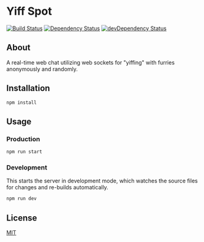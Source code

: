 # Yiff Spot

[![Build Status](https://travis-ci.org/kisuka/YiffSpot.svg)](https://travis-ci.org/kisuka/YiffSpot)
[![Dependency Status](https://david-dm.org/kisuka/YiffSpot.svg)](https://david-dm.org/kisuka/YiffSpot)
[![devDependency Status](https://david-dm.org/kisuka/YiffSpot/dev-status.svg)](https://david-dm.org/kisuka/YiffSpot#info=devDependencies)

## About

A real-time web chat utilizing web sockets for "yiffing" with furries anonymously and randomly.

## Installation

```bash
npm install
```

## Usage

### Production

```bash
npm run start
```

### Development

This starts the server in development mode, which watches the source files for changes and re-builds automatically.

```bash
npm run dev
```

## License

[MIT](LICENSE)
